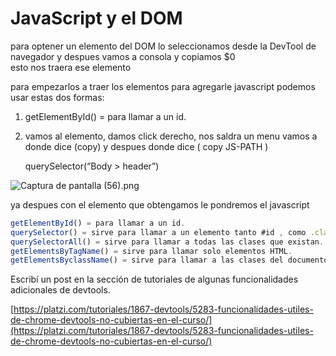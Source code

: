 # JavaScript y el DOM


para optener un elemento del DOM lo seleccionamos desde la DevTool de navegador y despues vamos a consola y copiamos $0  
esto nos traera ese elemento

para empezarlos a traer los elementos para agregarle javascript podemos usar estas dos formas:

1.  getElementById() = para llamar a un id.
    
2.  vamos al elemento, damos click derecho, nos saldra un menu vamos a donde dice (copy) y despues donde dice ( copy JS-PATH )
    
    querySelector(“Body > header”)
    

![Captura de pantalla (56).png](https://static.platzi.com/media/user_upload/Captura%20de%20pantalla%20%2856%29-60297e13-8b70-4090-b5d9-f0518461ff09.jpg)

ya despues con el elemento que obtengamos le pondremos el javascript



```js
getElementById() = para llamar a un id.
querySelector() = sirve para llamar a un elemento tanto #id , como .clases .
querySelectorAll() = sirve para llamar a todas las clases que existan.
getElementsByTagName() = sirve para llamar solo elementos HTML.
getElementsByclassName() = sirve para llamar a las clases del documento entero.
```


Escribí un post en la sección de tutoriales de algunas funcionalidades adicionales de devtools.

[https://platzi.com/tutoriales/1867-devtools/5283-funcionalidades-utiles-de-chrome-devtools-no-cubiertas-en-el-curso/](https://platzi.com/tutoriales/1867-devtools/5283-funcionalidades-utiles-de-chrome-devtools-no-cubiertas-en-el-curso/)
